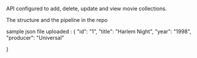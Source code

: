 API configured to add, delete, update and view movie collections.

The structure and the pipeline in the repo 

sample json file uploaded :
{
    "id": "1",
    "title": "Harlem Night",
    "year": "1998",
    "producer": "Universal"

}
